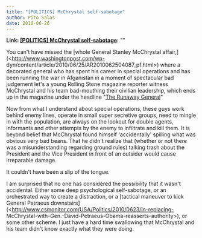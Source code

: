 ```yaml
---
title: "[POLITICS] McChrystal self-sabotage"
author: Pito Salas
date: 2010-06-26
---
```


**Link: [[POLITICS] McChrystal self-sabotage](None):** ""

You can't have missed the [whole General Stanley McChrystal
affair,](<http://www.washingtonpost.com/wp-
dyn/content/article/2010/06/25/AR2010062504087_pf.html>) where a decorated
general who has spent his career in special operations and has been running
the war in Afganistan in a moment of spectacular bad judgement let's a young
Rolling Stone magazine reporter witness McChrystal and his team bad-mouthing
their civilian leadership, which ends up in the magazine under the headline
"[The Runaway
General](<http://www.rollingstone.com/politics/news/17390/119236>)"

Now from what I understand about special operations, these guys work behind
enemy lines, operate in small super secretive groups, need to mingle in with
the population, are always on the lookout for double agents, informants and
other attempts by the enemy to infiltrate and kill them. It is beyond belief
that McChrystal found himself 'accidentally' spilling what was obvious very
bad beans. That he didn't realize that (whether or not there was a
misunderstanding regarding ground rules) talking trash about the President and
the Vice President in front of an outsider would cause irreparable damage.

It couldn't have been a slip of the tongue.

I am surprised that no one has considered the possibility that it wasn't
accidental. Either some deep psychological self-sabotage, or an orchestrated
way to create a distraction, or a [tactical maneuver to kick General Patraeus
downstairs](<http://www.csmonitor.com/USA/Politics/2010/0623/In-replacing-
McChrystal-with-Gen.-David-Petraeus-Obama-reasserts-authority>), or some other
scheme. I just have a hard time swallowing that McChrystal and his team didn't
know exactly what they were doing.


